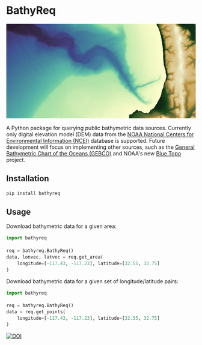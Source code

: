 # BathyReq

<div align="center"> <img src="docs/docs/assets/banner.png"> </div>

A Python package for querying public bathymetric data sources.
Currently only digital elevation model (DEM) data from the [NOAA National Centers for Environmental Information (NCEI)](https://www.ncei.noaa.gov/) database is supported.
Future development will focus on implementing other sources, such as the [General Bathymetric Chart of the Oceans (GEBCO)](https://www.gebco.net) and NOAA's new [Blue Topo](https://nauticalcharts.noaa.gov/data/bluetopo.html) project.

## Installation
```bash
pip install bathyreq
```

## Usage

Download bathymetric data for a given area:
```python
import bathyreq

req = bathyreq.BathyReq()
data, lonvec, latvec = req.get_area(
    longitude=[-117.43, -117.23], latitude=[32.55, 32.75]
)
```

Download bathymetric data for a given set of longitude/latitude pairs:
```python
import bathyreq

req = bathyreq.BathyReq()
data = req.get_points(
    longitude=[-117.43, -117.23], latitude=[32.55, 32.75]
)
```

[![DOI](https://zenodo.org/badge/679471492.svg)](https://zenodo.org/badge/latestdoi/679471492)
